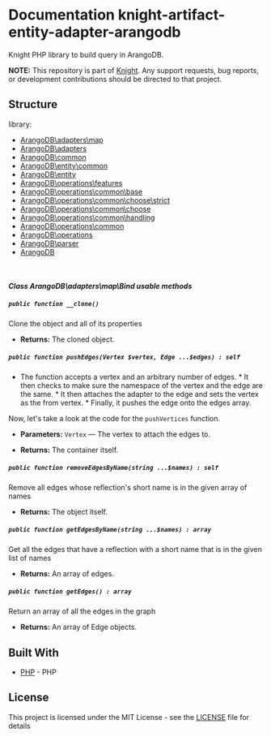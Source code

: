 # Documentation knight-artifact-entity-adapter-arangodb

Knight PHP library to build query in ArangoDB.

**NOTE:** This repository is part of [Knight](https://github.com/energia-source/knight). Any
support requests, bug reports, or development contributions should be directed to
that project.

## Structure

library:
- [ArangoDB\adapters\map](https://github.com/energia-source/knight-artifact-entity-adapter-arangodb/tree/main/lib/adapters/map)
- [ArangoDB\adapters](https://github.com/energia-source/knight-artifact-entity-adapter-arangodb/tree/main/lib/adapters)
- [ArangoDB\common](https://github.com/energia-source/knight-artifact-entity-adapter-arangodb/tree/main/lib/common)
- [ArangoDB\entity\common](https://github.com/energia-source/knight-artifact-entity-adapter-arangodb/tree/main/lib/entity/common)
- [ArangoDB\entity](https://github.com/energia-source/knight-artifact-entity-adapter-arangodb/tree/main/lib/entity)
- [ArangoDB\operations\features](https://github.com/energia-source/knight-artifact-entity-adapter-arangodb/tree/main/lib/operations/features)
- [ArangoDB\operations\common\base](https://github.com/energia-source/knight-artifact-entity-adapter-arangodb/tree/main/lib/operations/common/base)
- [ArangoDB\operations\common\choose\strict](https://github.com/energia-source/knight-artifact-entity-adapter-arangodb/tree/main/lib/operations/common/choose/strict)
- [ArangoDB\operations\common\choose](https://github.com/energia-source/knight-artifact-entity-adapter-arangodb/tree/main/lib/operations/common/choose)
- [ArangoDB\operations\common\handling](https://github.com/energia-source/knight-artifact-entity-adapter-arangodb/tree/main/lib/operations/common/handling)
- [ArangoDB\operations\common](https://github.com/energia-source/knight-artifact-entity-adapter-arangodb/tree/main/lib/operations/common)
- [ArangoDB\operations](https://github.com/energia-source/knight-artifact-entity-adapter-arangodb/tree/main/lib/operations)
- [ArangoDB\parser](https://github.com/energia-source/knight-artifact-entity-adapter-arangodb/tree/main/lib/parser)
- [ArangoDB](https://github.com/energia-source/knight-knight-artifact-entity-adapter-arangodb/blob/main/lib)

<br>

#### ***Class ArangoDB\adapters\map\Bind usable methods***

##### `public function __clone()`

Clone the object and all of its properties

 * **Returns:** The cloned object.

##### `public function pushEdges(Vertex $vertex, Edge ...$edges) : self`

* The function accepts a vertex and an arbitrary number of edges. * It then checks to make sure the namespace of the vertex and the edge are the same. * It then attaches the adapter to the edge and sets the vertex as the from vertex. * Finally, it pushes the edge onto the edges array.

Now, let's take a look at the code for the `pushVertices` function.

 * **Parameters:** `Vertex` — The vertex to attach the edges to.

     <p>
 * **Returns:** The container itself.

##### `public function removeEdgesByName(string ...$names) : self`

Remove all edges whose reflection's short name is in the given array of names

 * **Returns:** The object itself.

##### `public function getEdgesByName(string ...$names) : array`

Get all the edges that have a reflection with a short name that is in the given list of names

 * **Returns:** An array of edges.

##### `public function getEdges() : array`

Return an array of all the edges in the graph

 * **Returns:** An array of Edge objects.
 
## Built With

* [PHP](https://www.php.net/) - PHP

## License

This project is licensed under the MIT License - see the [LICENSE](LICENSE) file for details